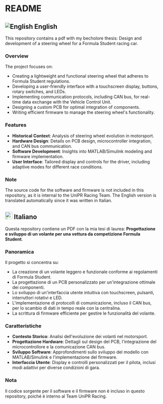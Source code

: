 # README

## ![English](https://cdn-icons-png.flaticon.com/128/197/197374.png) English

This repository contains a pdf with my becholore thesis: Design and development of a steering wheel for a Formula Student racing car.

### Overview
The project focuses on:
- Creating a lightweight and functional steering wheel that adheres to Formula Student regulations.
- Developing a user-friendly interface with a touchscreen display, buttons, rotary switches, and LEDs.
- Implementing communication protocols, including CAN bus, for real-time data exchange with the Vehicle Control Unit.
- Designing a custom PCB for optimal integration of components.
- Writing efficient firmware to manage the steering wheel's functionality. 

### Features
- **Historical Context**: Analysis of steering wheel evolution in motorsport.
- **Hardware Design**: Details on PCB design, microcontroller integration, and CAN bus communication.
- **Software Development**: Insights into MATLAB/Simulink modeling and firmware implementation.
- **User Interface**: Tailored display and controls for the driver, including adaptive modes for different race conditions.

### Note
The source code for the software and firmware is not included in this repository, as it is internal to the UniPR Racing Team.
The English version is translated automatically since it was written in Italian.

## <img src="https://cdn-icons-png.flaticon.com/128/197/197626.png" alt="Italian Flag" width="24"/> Italiano

Questa repository contiene un PDF con la mia tesi di laurea: **Progettazione e sviluppo di un volante per una vettura da competizione Formula Student**.

### Panoramica
Il progetto si concentra su:
- La creazione di un volante leggero e funzionale conforme ai regolamenti di Formula Student.
- La progettazione di un PCB personalizzato per un'integrazione ottimale dei componenti.
- Lo sviluppo di un'interfaccia utente intuitiva con touchscreen, pulsanti, interruttori rotativi e LED.
- L'implementazione di protocolli di comunicazione, incluso il CAN bus, per lo scambio di dati in tempo reale con la centralina.
- La scrittura di firmware efficiente per gestire le funzionalità del volante.

### Caratteristiche
- **Contesto Storico**: Analisi dell'evoluzione dei volanti nel motorsport.
- **Progettazione Hardware**: Dettagli sul design del PCB, l'integrazione del microcontrollore e la comunicazione CAN bus.
- **Sviluppo Software**: Approfondimenti sullo sviluppo del modello con MATLAB/Simulink e l'implementazione del firmware.
- **Interfaccia Utente**: Display e controlli personalizzati per il pilota, inclusi modi adattivi per diverse condizioni di gara.

### Nota
Il codice sorgente per il software e il firmware non è incluso in questo repository, poiché è interno al Team UniPR Racing.
